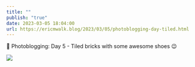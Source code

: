 ```yaml
---
title: ""
publish: "true"
date: 2023-03-05 18:04:00
url: https://ericmwalk.blog/2023/03/05/photoblogging-day-tiled.html
---
```

📸 Photoblogging: Day 5 - Tiled bricks with some awesome shoes 😉

![](https://ericmwalk.blog/uploads/2023/21434876b4.jpg)